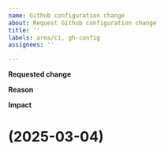 ```yaml
---
name: Github configuration change
about: Request Github configuration change
title: ''
labels: area/ci, gh-config
assignees: ''

---
```


<!-- Thank you for your contribution. Before you submit the issue:
1. Search open and closed issues for duplicates.
2. Read the contributing guidelines.
-->

**Requested change**

<!-- Provide a clear and concise description of the Github configuration change you would like to make. -->

**Reason**

<!-- Describe reason why this change has to be implemented. -->

**Impact**

<!-- Describe the impact of implementing this change. -->
# (2025-03-04)